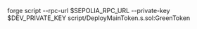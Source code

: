 forge script --rpc-url $SEPOLIA_RPC_URL --private-key $DEV_PRIVATE_KEY script/DeployMainToken.s.sol:GreenToken
